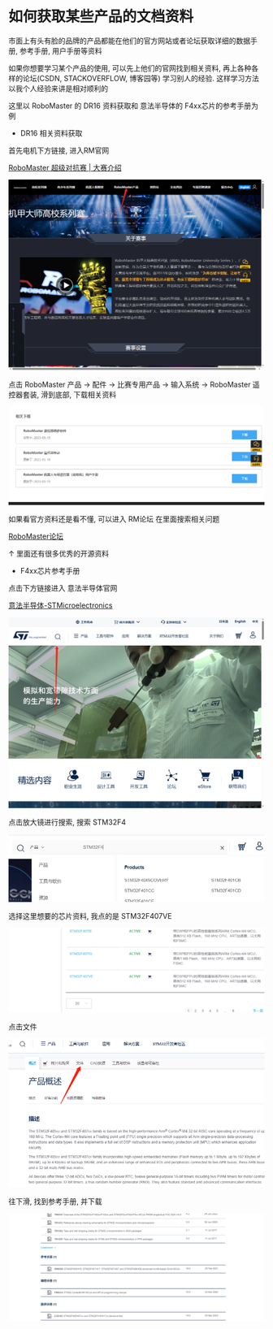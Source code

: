 # 如何获取某些产品的文档资料

市面上有头有脸的品牌的产品都能在他们的官方网站或者论坛获取详细的数据手册, 参考手册, 用户手册等资料

如果你想要学习某个产品的使用, 可以先上他们的官网找到相关资料, 再上各种各样的论坛(CSDN, STACKOVERFLOW, 博客园等) 学习别人的经验. 这样学习方法以我个人经验来讲是相对顺利的

这里以 RoboMaster 的 DR16 资料获取和 意法半导体的 F4xx芯片的参考手册为例

+ DR16 相关资料获取

首先电机下方链接, 进入RM官网

[RoboMaster 超级对抗赛 | 大赛介绍](https://www.robomaster.com/zh-CN/robo/overview?djifrom=nav)

![image-20230720185023664](md_picture/image-20230720185023664.png)

点击 RoboMaster 产品 -> 配件 -> 比赛专用产品 -> 输入系统 -> RoboMaster 遥控器套装, 滑到底部,  下载相关资料

![image-20230720185256983](md_picture/image-20230720185256983.png)

如果看官方资料还是看不懂, 可以进入 RM论坛 在里面搜索相关问题

[RoboMaster论坛](https://bbs.robomaster.com/portal.php)

↑ 里面还有很多优秀的开源资料

+ F4xx芯片参考手册

点击下方链接进入 意法半导体官网

[意法半导体-STMicroelectronics](https://www.st.com/content/st_com/zh.html)

![image-20230720185430938](md_picture/image-20230720185430938.png)

点击放大镜进行搜索,  搜索 STM32F4



![image-20230720185536729](md_picture/image-20230720185536729.png)

选择这里想要的芯片资料, 我点的是 STM32F407VE



![image-20230720185551804](md_picture/image-20230720185551804.png)

点击文件

![image-20230720185708233](md_picture/image-20230720185708233.png)

往下滑, 找到参考手册, 并下载

![image-20230720185932530](md_picture/image-20230720185932530.png)